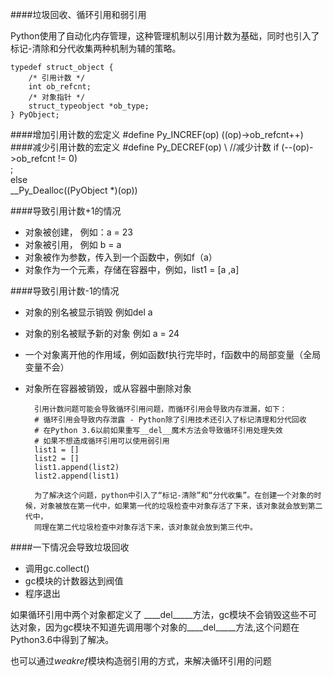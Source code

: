 ####垃圾回收、循环引用和弱引用

Python使用了自动化内存管理，这种管理机制以引用计数为基础，同时也引入了标记-清除和分代收集两种机制为辅的策略。

	typedef struct_object {
    	/* 引用计数 */
    	int ob_refcnt;
    	/* 对象指针 */
   		struct_typeobject *ob_type;
	} PyObject;



####增加引用计数的宏定义
	#define Py_INCREF(op)   ((op)->ob_refcnt++)
####减少引用计数的宏定义
	#define Py_DECREF(op) \ //减少计数
    if (--(op)->ob_refcnt != 0) \
        ; \
    else \
        __Py_Dealloc((PyObject *)(op))
        
####导致引用计数+1的情况

* 对象被创建， 例如：a = 23
* 对象被引用， 例如  b = a
* 对象被作为参数，传入到一个函数中，例如f（a）
* 对象作为一个元素，存储在容器中，例如，list1 = [a ,a]

####导致引用计数-1的情况
* 对象的别名被显示销毁 例如del a
* 对象的别名被赋予新的对象 例如 a = 24
* 一个对象离开他的作用域，例如函数f执行完毕时，f函数中的局部变量（全局变量不会）
* 对象所在容器被销毁，或从容器中删除对象

		引用计数问题可能会导致循环引用问题，而循环引用会导致内存泄漏，如下：
		# 循环引用会导致内存泄露 - Python除了引用技术还引入了标记清理和分代回收
		# 在Python 3.6以前如果重写__del__魔术方法会导致循环引用处理失效
		# 如果不想造成循环引用可以使用弱引用
		list1 = []
		list2 = [] 
		list1.append(list2)
		list2.append(list1)
		
		为了解决这个问题，python中引入了“标记-清除”和“分代收集”。在创建一个对象的时候，对象被放在第一代中，如果第一代的垃圾检查中对象存活了下来，该对象就会放到第二代中，
		同理在第二代垃圾检查中对象存活下来，该对象就会放到第三代中。
		
####一下情况会导致垃圾回收
* 调用gc.collect()
* gc模块的计数器达到阀值
* 程序退出

如果循环引用中两个对象都定义了 ____del_____方法，gc模块不会销毁这些不可达对象，因为gc模块不知道先调用哪个对象的____del_____方法,这个问题在Python3.6中得到了解决。

也可以通过*weakref*模块构造弱引用的方式，来解决循环引用的问题
		
